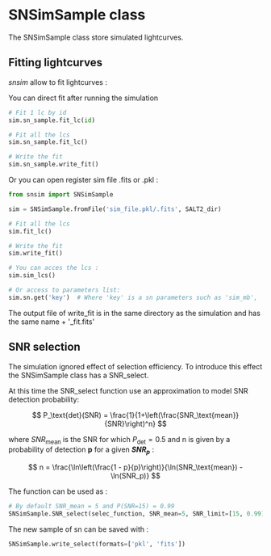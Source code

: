 # SNSimSample class

The SNSimSample class store simulated lightcurves.



## Fitting lightcurves

*snsim* allow to fit lightcurves :

You can direct fit after running the simulation
```python
# Fit 1 lc by id
sim.sn_sample.fit_lc(id)

# Fit all the lcs
sim.sn_sample.fit_lc()

# Write the fit
sim.sn_sample.write_fit()
```


Or you can open register sim file .fits or .pkl :

```python
from snsim import SNSimSample

sim = SNSimSample.fromFile('sim_file.pkl/.fits', SALT2_dir)

# Fit all the lcs
sim.fit_lc()

# Write the fit
sim.write_fit()

# You can acces the lcs :
sim.sim_lcs()

# Or access to parameters list:
sim.sn.get('key')  # Where 'key' is a sn parameters such as 'sim_mb', 'ra', etc... 
```

The output file of write_fit is in the same directory as the simulation and has the same name + '_fit.fits'



## SNR selection

The simulation ignored effect of selection efficiency. To introduce this effect the SNSimSample class has a SNR_select.

At this time the SNR_select function use an approximation to model SNR detection probability:


$$
P_\text{det}(SNR) = \frac{1}{1+\left(\frac{SNR_\text{mean}}{SNR}\right)^n}
$$


where $SNR_\text{mean}$ is the SNR for which $P_\text{det} = 0.5$ and n is given by a probability of detection **p** for a given **$SNR_p$** : 


$$
n = \frac{\ln\left(\frac{1 - p}{p}\right)}{\ln(SNR_\text{mean}) - \ln(SNR_p)}
$$


The function can be used as :

```python
# By default SNR_mean = 5 and P(SNR=15) = 0.99
SNSimSample.SNR_select(selec_function, SNR_mean=5, SNR_limit=[15, 0.99], randseed=np.random.randint(1000, 100000))
```



The new sample of sn can be saved with :

```python
SNSimSample.write_select(formats=['pkl', 'fits'])
```

